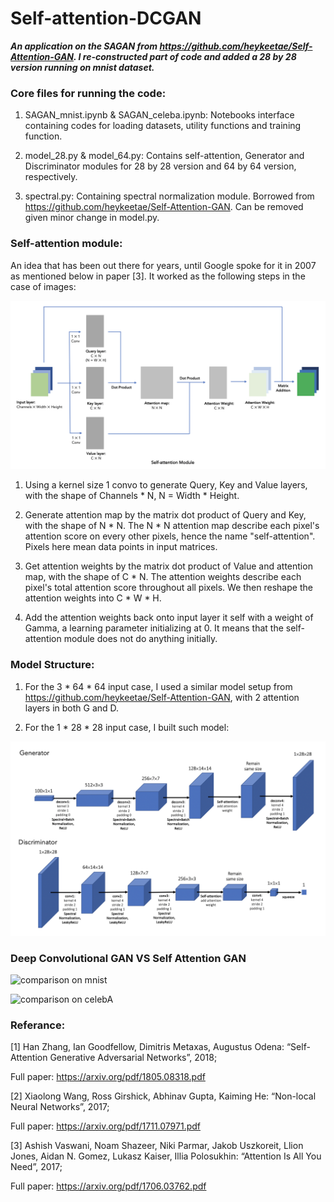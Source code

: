 # Self-attention-DCGAN

***An application on the SAGAN from https://github.com/heykeetae/Self-Attention-GAN. I re-constructed part of code and added a 28 by 28 version running on mnist dataset.***

### Core files for running the code:

1. SAGAN_mnist.ipynb & SAGAN_celeba.ipynb: Notebooks interface containing codes for loading datasets, utility functions and training function.

2. model_28.py & model_64.py: Contains self-attention, Generator and Discriminator modules for 28 by 28 version and 64 by 64 version, respectively.

3. spectral.py: Containing spectral normalization module. Borrowed from https://github.com/heykeetae/Self-Attention-GAN. Can be removed given minor change in model.py.

### Self-attention module:

An idea that has been out there for years, until Google spoke for it in 2007 as mentioned below in paper [3]. It worked as the following steps in the case of images:

![SA_structure](demo/SA_structure.png)

1. Using a kernel size 1 convo to generate Query, Key and Value layers, with the shape of Channels * N, N = Width * Height.

2. Generate attention map by the matrix dot product of Query and Key, with the shape of N * N. The N * N attention map describe each pixel's attention score on every other pixels, hence the name "self-attention". Pixels here mean data points in input matrices.

3. Get attention weights by the matrix dot product of Value and attention map, with the shape of C * N. The attention weights describe each pixel's total attention score throughout all pixels. We then reshape the attention weights into C * W * H.

4. Add the attention weights back onto input layer it self with a weight of Gamma, a learning parameter initializing at 0. It means that the self-attention module does not do anything initially.

### Model Structure:

1. For the 3 * 64 * 64 input case, I used a similar model setup from https://github.com/heykeetae/Self-Attention-GAN, with 2 attention layers in both G and D.

2. For the 1 * 28 * 28 input case, I built such model:

![model_structure](demo/model_structure.png)

### Deep Convolutional GAN VS Self Attention GAN

![comparison on mnist](demo/comparison_mnist.gif)

![comparison on celebA](demo/comparison_celebA.gif)

### Referance:

[1] Han Zhang, Ian Goodfellow, Dimitris Metaxas, Augustus Odena: “Self-Attention Generative Adversarial Networks”, 2018;

Full paper: https://arxiv.org/pdf/1805.08318.pdf

[2] Xiaolong Wang, Ross Girshick, Abhinav Gupta, Kaiming He: “Non-local Neural Networks”, 2017; 

Full paper: https://arxiv.org/pdf/1711.07971.pdf

[3] Ashish Vaswani, Noam Shazeer, Niki Parmar, Jakob Uszkoreit, Llion Jones, Aidan N. Gomez, Lukasz Kaiser, Illia Polosukhin: “Attention Is All You Need”, 2017;

Full paper: https://arxiv.org/pdf/1706.03762.pdf
